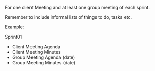 For one client Meeting and at least one group meeting of each sprint.

Remember to include informal lists of things to do, tasks etc.

Example:

Sprint01
- Client Meeting Agenda
- Client Meeting Minutes
- Group Meeting Agenda (date)
- Group Meeting Minutes (date)
